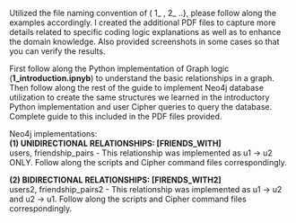 Utilized the file naming convention of ( 1_ , 2_ ..}, please follow along the examples accordingly. I created the additional PDF files to capture more details related to specific coding logic explanations as well as to enhance the domain knowledge. Also provided screenshots in some cases so that you can verify the results.<br>

First follow along the Python implementation of Graph logic (<b>1_introduction.ipnyb</b>) to understand the basic relationships in a graph. Then follow along the rest of the guide to implement Neo4j database utilization to create the same structures we learned in the introductory Python implementation and user Cipher queries to query the database. Complete guide to this included in the PDF files provided.<br>

Neo4j implementations:<br>
<b>(1) UNIDIRECTIONAL RELATIONSHIPS: [FRIENDS_WITH]</b><br>
    users, friendship_pairs  -  This relationship was implemented as u1 -> u2 ONLY. Follow along the scripts and Cipher command files correspondingly.<br>

<b>(2) BIDIRECTIONAL RELATIONSHIPS: [FIRENDS_WITH2]</b><br>
    users2, friendship_pairs2  - This relationship was implemented as u1 -> u2 and u2 -> u1. Follow along the scripts and Cipher command files correspondingly.<br>
